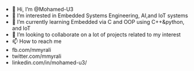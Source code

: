 - 👋 Hi, I’m @Mohamed-U3
- 👀 I’m interested in Embedded Systems Engineering, AI,and IoT systems
- 🌱 I’m currently learning Embedded via C and OOP using C++&python, and IoT
- 💞️ I’m looking to collaborate on a lot of projects related to my interest
- 📫 How to reach me 
- fb.com/mmyrali
- twitter.com/mmyrali
- linkedin.com/in/mohamed-u3/

<!---
Mohamed-U3/Mohamed-U3 is a ✨ special ✨ repository because its `README.md` (this file) appears on your GitHub profile.
You can click the Preview link to take a look at your changes.
--->
